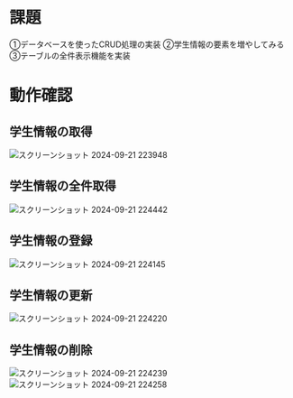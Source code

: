 # 課題
➀データベースを使ったCRUD処理の実装
➁学生情報の要素を増やしてみる
➂テーブルの全件表示機能を実装

# 動作確認
## 学生情報の取得
![スクリーンショット 2024-09-21 223948](https://github.com/user-attachments/assets/30b17709-642a-47d8-b564-257ff413c303)
## 学生情報の全件取得
![スクリーンショット 2024-09-21 224442](https://github.com/user-attachments/assets/be5b875b-1dec-43df-a981-1b3802ae2f18)
## 学生情報の登録
![スクリーンショット 2024-09-21 224145](https://github.com/user-attachments/assets/00a264a6-cf6f-413b-9f09-c460ec72d263)

## 学生情報の更新
![スクリーンショット 2024-09-21 224220](https://github.com/user-attachments/assets/46cbe2b1-b15d-4c04-b25a-e134bf90f9aa)
## 学生情報の削除
![スクリーンショット 2024-09-21 224239](https://github.com/user-attachments/assets/d9a66b1a-86aa-4087-88af-032f14483740)
![スクリーンショット 2024-09-21 224258](https://github.com/user-attachments/assets/4454a49c-69a2-4f49-9fea-5bebf0ac61f2)
